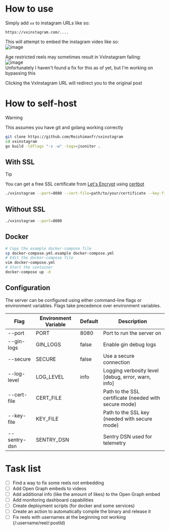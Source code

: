 # How to use
Simply add `vx` to instagram URLs like so:
```
https://vxinstagram.com/....
```
This will attempt to embed the instagram video like so:<br>
![image](https://github.com/user-attachments/assets/b124bb26-0815-4b34-b8f5-70da24dcec20)

Age restricted reels may sometimes result in VxInstagram failing:<br>
![image](https://github.com/user-attachments/assets/bb090f29-166b-4c9e-96e3-2a1b3f9ac216)<br>
Unfortunately I haven't found a fix for this as of yet, but I'm working on bypassing this

Clicking the VxInstagram URL will redirect you to the original post

# How to self-host
> [!WARNING]
> This assumes you have git and golang working correctly
```sh
git clone https://github.com/Reishimanfr/vxinstagram
cd vxinstagram
go build -ldflags "-s -w" -tags=jsoniter .
```
## With SSL
> [!TIP]
> You can get a free SSL certificate from [Let's Encrypt](https://letsencrypt.org/) using [certbot](https://certbot.eff.org/)
```sh
./vxinstagram --port=8080 --cert-file=path/to/your/certificate --key-file=path/to/your/key
```
## Without SSL
```sh
./vxinstagram --port=8080
```

## Docker
```sh
# Copy the example docker-compose file
cp docker-compose.yml.example docker-compose.yml
# Edit the docker-compose file
vim docker-compose.yml
# Start the container
docker-compose up -d
```

## Configuration

The server can be configured using either command-line flags or environment variables. Flags take precedence over environment variables.

| Flag        | Environment Variable  | Default | Description                                           |
|-------------|-----------------------|---------|-------------------------------------------------------|
| --port      | PORT                  | 8080    | Port to run the server on                             |
| --gin-logs  | GIN_LOGS              | false   | Enable gin debug logs                                 |
| --secure    | SECURE                | false   | Use a secure connection                               |
| --log-level | LOG_LEVEL             | info    | Logging verbosity level [debug, error, warn, info]    |
| --cert-file | CERT_FILE             |         | Path to the SSL certificate (needed with secure mode) |
| --key-file  | KEY_FILE              |         | Path to the SSL key (needed with secure mode)         |
| --sentry-dsn| SENTRY_DSN            |         | Sentry DSN used for telemetry                         |


# Task list
- [ ] Find a way to fix some reels not embedding
- [ ] Add Open Graph embeds to videos
- [ ] Add additional info (like the amount of likes) to the Open Graph embed
- [ ] Add monitoring dashboard capabilities
- [ ] Create deployment scripts (for docker and some services)
- [ ] Create an action to automatically compile the binary and release it
- [ ] Fix reels with usernames at the beginning not working (/:username/reel/:postId)
